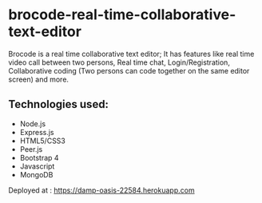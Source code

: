 # brocode-real-time-collaborative-text-editor
Brocode is a real time collaborative text editor; It has features like real time video call between two persons, Real time chat, Login/Registration, Collaborative coding (Two persons can code together on the same editor screen) and more.

## Technologies used:
* Node.js
* Express.js
* HTML5/CSS3
* Peer.js
* Bootstrap 4
* Javascript
* MongoDB

Deployed at : https://damp-oasis-22584.herokuapp.com
